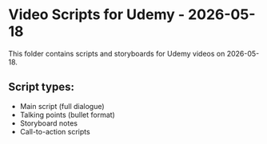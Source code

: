 # Video Scripts for Udemy - 2026-05-18

This folder contains scripts and storyboards for Udemy videos on 2026-05-18.

## Script types:
- Main script (full dialogue)
- Talking points (bullet format)
- Storyboard notes
- Call-to-action scripts
